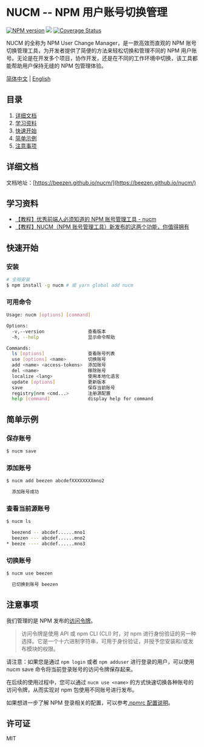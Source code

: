 # NUCM -- NPM 用户账号切换管理

[![NPM version][npm-image]][npm-url]
![](https://img.shields.io/badge/build-passing-green)
[![Coverage Status](https://coveralls.io/repos/github/beezen/nucm/badge.svg?branch=feature-action)](https://coveralls.io/github/beezen/nucm?branch=feature-action)

NUCM 的全称为 NPM User Change Manager，是一款高效而直观的 NPM 账号切换管理工具，为开发者提供了简便的方法来轻松切换和管理不同的 NPM 用户账号。无论是在开发多个项目，协作开发，还是在不同的工作环境中切换，该工具都能帮助用户保持无缝的 NPM 包管理体验。

[简体中文](./README.md) | [English](./README_EN.md)

## 目录

1. [详细文档](https://beezen.github.io/nucm/)
2. [学习资料](#学习资料)
3. [快速开始](#快速开始)
4. [简单示例](#简单示例)
5. [注意事项](#注意事项)

## 详细文档

文档地址：[https://beezen.github.io/nucm/](https://beezen.github.io/nucm/)

## 学习资料

- [【教程】优秀前端人必须知道的 NPM 账号管理工具 - nucm](https://juejin.cn/post/7059224326674841636)
- [【教程】NUCM（NPM 账号管理工具）新发布的这两个功能，你值得拥有](https://juejin.cn/post/7079411183408644104)

## 快速开始

### 安装

```bash
# 全局安装
$ npm install -g nucm # 或 yarn global add nucm
```

### 可用命令

```bash
Usage: nucm [options] [command]

Options:
  -v,--version                查看版本
  -h, --help                  显示命令帮助

Commands:
  ls [options]                查看账号列表
  use [options] <name>        切换账号
  add <name> <access-tokens>  添加账号
  del <name>                  移除账号
  localize <lang>             使用本地化语言
  update [options]            更新版本
  save                        保存当前账号
  registry|nrm <cmd...>       注册源配置
  help [command]              display help for command
```

## 简单示例

### 保存账号

```bash
$ nucm save
```

### 添加账号

```bash
$ nucm add beezen abcdefXXXXXXXXmno2

  添加账号成功
```

### 查看当前源账号

```bash
$ nucm ls

  beezend -- abcdef......mno1
  beezen --- abcdef......mno2
* beeze ---- abcdef......mno3
```

### 切换账号

```bash
$ nucm use beezen

  已切换到账号 beezen
```

## 注意事项

我们管理的是 NPM 发布的[访问令牌](https://docs.npmjs.com/about-access-tokens)。

> 访问令牌是使用 API 或 npm CLI (CLI) 时，对 npm 进行身份验证的另一种选择。它是一个十六进制字符串，可用于身份验证，并授予您安装和/或发布模块的权限。

请注意：如果您是通过 `npm login` 或者 `npm adduser` 进行登录的用户，可以使用 nucm save 命令将当前登录账号的访问令牌保存起来。

在后续的使用过程中，您可以通过 `nucm use <name>` 的方式快速切换各种账号的访问令牌，从而实现对 npm 包使用不同账号进行发布。

如果想进一步了解 NPM 登录相关的配置，可以参考[.npmrc 配置说明](https://docs.npmjs.com/cli/v9/configuring-npm/npmrc#auth-related-configuration)。

## 许可证

MIT

[npm-url]: https://www.npmjs.com/package/nucm
[npm-image]: https://img.shields.io/npm/v/nucm.svg
